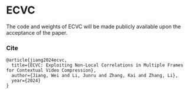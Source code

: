 # ECVC
The code and weights of ECVC will be made publicly available upon the acceptance of the paper.

### Cite

```
@article{jiang2024ecvc,
  title={ECVC: Exploiting Non-Local Correlations in Multiple Frames for Contextual Video Compression},
  author={Jiang, Wei and Li, Junru and Zhang, Kai and Zhang, Li},
  year={2024}
}
```
